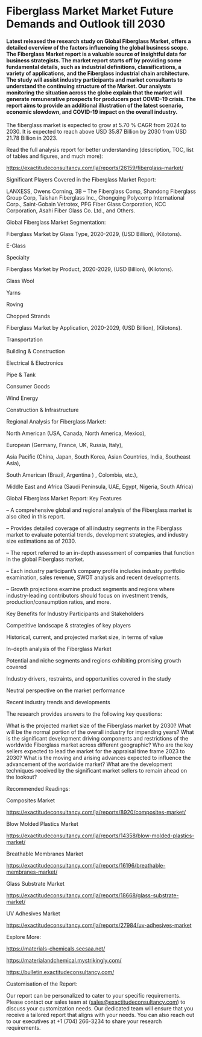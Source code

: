 # Fiberglass Market Market Future Demands and Outlook till 2030

#### Latest released the research study on Global Fiberglass Market, offers a detailed overview of the factors influencing the global business scope. The Fiberglass Market report is a valuable source of insightful data for business strategists. The market report starts off by providing some fundamental details, such as industrial definitions, classifications, a variety of applications, and the Fiberglass industrial chain architecture. The study will assist industry participants and market consultants to understand the continuing structure of the Market. Our analysts monitoring the situation across the globe explain that the market will generate remunerative prospects for producers post COVID-19 crisis. The report aims to provide an additional illustration of the latest scenario, economic slowdown, and COVID-19 impact on the overall industry.

The fiberglass market is expected to grow at 5.70 % CAGR from 2024 to 2030. It is expected to reach above USD 35.87 Billion by 2030 from USD 21.78 Billion in 2023.

Read the full analysis report for better understanding (description, TOC, list of tables and figures, and much more):

https://exactitudeconsultancy.com/ja/reports/26159/fiberglass-market/

Significant Players Covered in the Fiberglass Market Report:

LANXESS, Owens Corning, 3B – The Fiberglass Comp, Shandong Fiberglass Group Corp, Taishan Fiberglass Inc., Chongqing Polycomp International Corp., Saint-Gobain Vetrotex, PFG Fiber Glass Corporation, KCC Corporation, Asahi Fiber Glass Co. Ltd., and Others.

Global Fiberglass Market Segmentation:

Fiberglass Market by Glass Type, 2020-2029, (USD Billion), (Kilotons).

E-Glass

Specialty

Fiberglass Market by Product, 2020-2029, (USD Billion), (Kilotons).

Glass Wool

Yarns

Roving

Chopped Strands

Fiberglass Market by Application, 2020-2029, (USD Billion), (Kilotons).

Transportation

Building & Construction

Electrical & Electronics

Pipe & Tank

Consumer Goods

Wind Energy

Construction & Infrastructure

Regional Analysis for Fiberglass Market:

North American (USA, Canada, North America, Mexico),

European (Germany, France, UK, Russia, Italy),

Asia Pacific (China, Japan, South Korea, Asian Countries, India, Southeast Asia),

South American (Brazil, Argentina ) , Colombia, etc.),

Middle East and Africa (Saudi Peninsula, UAE, Egypt, Nigeria, South Africa)

Global Fiberglass Market Report: Key Features

– A comprehensive global and regional analysis of the Fiberglass market is also cited in this report.

– Provides detailed coverage of all industry segments in the Fiberglass market to evaluate potential trends, development strategies, and industry size estimations as of 2030.

– The report referred to an in-depth assessment of companies that function in the global Fiberglass market.

– Each industry participant’s company profile includes industry portfolio examination, sales revenue, SWOT analysis and recent developments.

– Growth projections examine product segments and regions where industry-leading contributors should focus on investment trends, production/consumption ratios, and more.

Key Benefits for Industry Participants and Stakeholders

Competitive landscape & strategies of key players

Historical, current, and projected market size, in terms of value

In-depth analysis of the Fiberglass Market

Potential and niche segments and regions exhibiting promising growth covered

Industry drivers, restraints, and opportunities covered in the study

Neutral perspective on the market performance

Recent industry trends and developments

The research provides answers to the following key questions:

What is the projected market size of the Fiberglass market by 2030?
What will be the normal portion of the overall industry for impending years?
What is the significant development driving components and restrictions of the worldwide Fiberglass market across different geographic?
Who are the key sellers expected to lead the market for the appraisal time frame 2023 to 2030?
What is the moving and arising advances expected to influence the advancement of the worldwide market?
What are the development techniques received by the significant market sellers to remain ahead on the lookout?

Recommended Readings:

Composites Market

https://exactitudeconsultancy.com/ja/reports/8920/composites-market/

Blow Molded Plastics Market

https://exactitudeconsultancy.com/ja/reports/14358/blow-molded-plastics-market/

Breathable Membranes Market

https://exactitudeconsultancy.com/ja/reports/16196/breathable-membranes-market/

Glass Substrate Market

https://exactitudeconsultancy.com/ja/reports/18668/glass-substrate-market/

UV Adhesives Market

https://exactitudeconsultancy.com/ja/reports/27984/uv-adhesives-market

Explore More:

https://materials-chemicals.seesaa.net/

https://materialandchemical.mystrikingly.com/

https://bulletin.exactitudeconsultancy.com/

Customisation of the Report:

Our report can be personalized to cater to your specific requirements. Please contact our sales team at (sales@exactitudeconsultancy.com) to discuss your customization needs. Our dedicated team will ensure that you receive a tailored report that aligns with your needs. You can also reach out to our executives at +1 (704) 266-3234 to share your research requirements.
